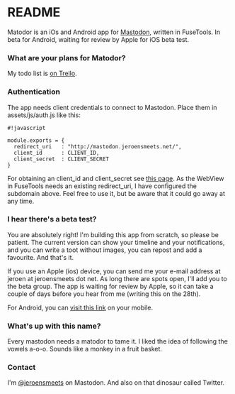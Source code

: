 # README #

Matodor is an iOs and Android app for [Mastodon](https://mastodon.social), written in FuseTools. In beta for Android, waiting for review by Apple for iOS beta test.

### What are your plans for Matodor? ###

My todo list is [on Trello](https://trello.com/b/as4ROroX/mastodon-app).

### Authentication ###

The app needs client credentials to connect to Mastodon. Place them in assets/js/auth.js like this:

```
#!javascript

module.exports = {
  redirect_uri   : "http://mastodon.jeroensmeets.net/",
  client_id      : CLIENT_ID,
  client_secret  : CLIENT_SECRET
}
```

For obtaining an client_id and client_secret see [this page](https://github.com/Gargron/mastodon/wiki/API#oauth-apps). As the WebView in FuseTools needs an existing redirect_uri, I have configured the subdomain above. Feel free to use it, but be aware that it could go away at any time.

### I hear there's a beta test? ###

You are absolutely right! I'm building this app from scratch, so please be patient. The current version can show your timeline and your notifications, and you can write a toot without images, you can repost and add a favourite. And that's it.

If you use an Apple (ios) device, you can send me your e-mail address at jeroen at jeroensmeets dot net. As long there are spots open, I'll add you to the beta group. The app is waiting for review by Apple, so it can take a couple of days before you hear from me (writing this on the 28th).

For Android, you can [visit this link](https://play.google.com/apps/testing/com.jeroensmeets.mastodon) on your mobile.

### What's up with this name? ###

Every mastodon needs a matodor to tame it. I liked the idea of following the vowels a-o-o. Sounds like a monkey in a fruit basket.

### Contact ###

I'm [@jeroensmeets](https://mastodon.social/web/accounts/8779) on Mastodon. And also on that dinosaur called Twitter.
